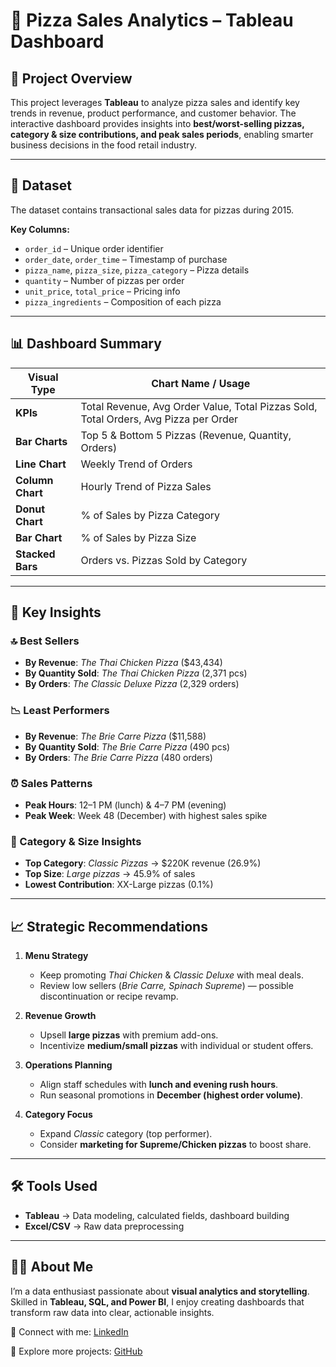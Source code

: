 # 🍕 Pizza Sales Analytics – Tableau Dashboard  

## 📌 Project Overview  
This project leverages **Tableau** to analyze pizza sales and identify key trends in revenue, product performance, and customer behavior. The interactive dashboard provides insights into **best/worst-selling pizzas, category & size contributions, and peak sales periods**, enabling smarter business decisions in the food retail industry.  

---

## 📂 Dataset  
The dataset contains transactional sales data for pizzas during 2015.  

**Key Columns:**  
- `order_id` – Unique order identifier  
- `order_date`, `order_time` – Timestamp of purchase  
- `pizza_name`, `pizza_size`, `pizza_category` – Pizza details  
- `quantity` – Number of pizzas per order  
- `unit_price`, `total_price` – Pricing info  
- `pizza_ingredients` – Composition of each pizza  

---

## 📊 Dashboard Summary  

| Visual Type          | Chart Name / Usage                          |
|----------------------|---------------------------------------------|
| **KPIs**             | Total Revenue, Avg Order Value, Total Pizzas Sold, Total Orders, Avg Pizza per Order |
| **Bar Charts**       | Top 5 & Bottom 5 Pizzas (Revenue, Quantity, Orders) |
| **Line Chart**       | Weekly Trend of Orders                      |
| **Column Chart**     | Hourly Trend of Pizza Sales                 |
| **Donut Chart**      | % of Sales by Pizza Category                |
| **Bar Chart**        | % of Sales by Pizza Size                    |
| **Stacked Bars**     | Orders vs. Pizzas Sold by Category          |

---

## 🎯 Key Insights  

### 🔝 Best Sellers  
- **By Revenue**: *The Thai Chicken Pizza* ($43,434)  
- **By Quantity Sold**: *The Thai Chicken Pizza* (2,371 pcs)  
- **By Orders**: *The Classic Deluxe Pizza* (2,329 orders)  

### 📉 Least Performers  
- **By Revenue**: *The Brie Carre Pizza* ($11,588)  
- **By Quantity Sold**: *The Brie Carre Pizza* (490 pcs)  
- **By Orders**: *The Brie Carre Pizza* (480 orders)  

### ⏰ Sales Patterns  
- **Peak Hours**: 12–1 PM (lunch) & 4–7 PM (evening)  
- **Peak Week**: Week 48 (December) with highest sales spike  

### 🍕 Category & Size Insights  
- **Top Category**: *Classic Pizzas* → $220K revenue (26.9%)  
- **Top Size**: *Large pizzas* → 45.9% of sales  
- **Lowest Contribution**: XX-Large pizzas (0.1%)  

---

## 📈 Strategic Recommendations  

1. **Menu Strategy**  
   - Keep promoting *Thai Chicken* & *Classic Deluxe* with meal deals.  
   - Review low sellers (*Brie Carre, Spinach Supreme*) — possible discontinuation or recipe revamp.  

2. **Revenue Growth**  
   - Upsell **large pizzas** with premium add-ons.  
   - Incentivize **medium/small pizzas** with individual or student offers.  

3. **Operations Planning**  
   - Align staff schedules with **lunch and evening rush hours**.  
   - Run seasonal promotions in **December (highest order volume)**.  

4. **Category Focus**  
   - Expand *Classic* category (top performer).  
   - Consider **marketing for Supreme/Chicken pizzas** to boost share.  

---

## 🛠️ Tools Used  
- **Tableau** → Data modeling, calculated fields, dashboard building  
- **Excel/CSV** → Raw data preprocessing  

---

## 👨‍💻 About Me  
I’m a data enthusiast passionate about **visual analytics and storytelling**. Skilled in **Tableau, SQL, and Power BI**, I enjoy creating dashboards that transform raw data into clear, actionable insights.  

🔗 Connect with me: [LinkedIn](https://www.linkedin.com/in/karan-bodara-8684562b4/)  

📂 Explore more projects: [GitHub](https://github.com/)  

